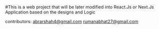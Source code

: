#This is a web project that will be later modified into React.Js or Next.Js Application based on the designs and Logic

contributors: abrarshah4@gmail.com rumanabhat27@gmail.com
